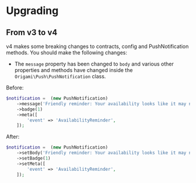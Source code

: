 # Upgrading

## From v3 to v4

v4 makes some breaking changes to contracts, config and PushNotification methods. You should make the following changes:

- The `message` property has been changed to `body` and various other properties and methods have changed inside the `Origami\Push\PushNotification` class. 

Before:

```php
$notification =  (new PushNotification)
    ->message('Friendly reminder: Your availability looks like it may need updating. Please ensure you keep your availability regularly updated.')
    ->badge(1)
    ->meta([
        'event' => 'AvailabilityReminder',
    ]);
```

After:

```php
$notification =  (new PushNotification)
    ->setBody('Friendly reminder: Your availability looks like it may need updating. Please ensure you keep your availability regularly updated.')
    ->setBadge(1)
    ->setMeta([
        'event' => 'AvailabilityReminder',
    ]);
```